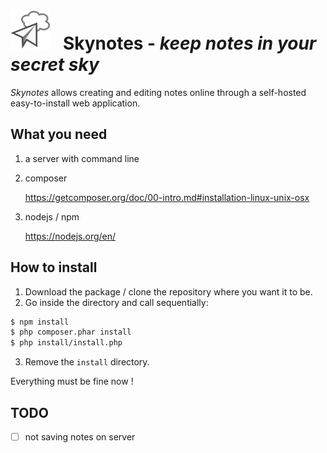 # ![](logo/logo-large.png) &nbsp; Skynotes - *keep notes in your secret sky*

*Skynotes* allows creating and editing notes online
through a self-hosted easy-to-install web application.

## What you need

1. a server with command line
2. composer

    https://getcomposer.org/doc/00-intro.md#installation-linux-unix-osx
3. nodejs / npm

    https://nodejs.org/en/


## How to install

1. Download the package / clone the repository where you want it to be.
2. Go inside the directory and call sequentially:
```bash
$ npm install
$ php composer.phar install
$ php install/install.php
```
3. Remove the `install` directory.

Everything must be fine now !

## TODO

* [ ] not saving notes on server

